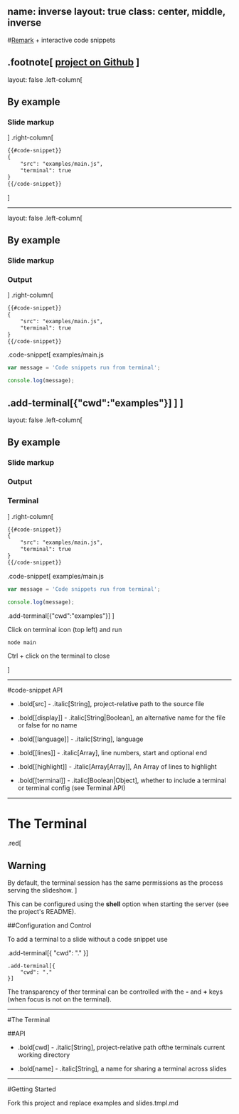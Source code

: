 name: inverse
layout: true
class: center, middle, inverse
---
#[Remark](https://github.com/gnab/remark.git) + interactive code snippets

.footnote[
	[project on Github](https://github.com/PeterHancock/remark-code-snippets.git)
]
---

layout: false
.left-column[
  ##  By example
  ### Slide markup
]
.right-column[

```xml
{{#code-snippet}}
{
	"src": "examples/main.js",
	"terminal": true
}
{{/code-snippet}}

```
]

---
layout: false
.left-column[
  ##  By example
  ### Slide markup
  ### Output
]
.right-column[

```xml
{{#code-snippet}}
{
	"src": "examples/main.js",
	"terminal": true
}
{{/code-snippet}}
```

.code-snippet[
examples/main.js 

```javascript
var message = 'Code snippets run from terminal';

console.log(message);
```

.add-terminal[{"cwd":"examples"}]
]
]
---
layout: false
.left-column[
  ##  By example
  ### Slide markup
  ### Output
  ### Terminal
]
.right-column[

```xml
{{#code-snippet}}
{
    "src": "examples/main.js",
    "terminal": true
}
{{/code-snippet}}
```

.code-snippet[
examples/main.js 

```javascript
var message = 'Code snippets run from terminal';

console.log(message);
```

.add-terminal[{"cwd":"examples"}]
]

Click on terminal icon (top left) and run

```bash
node main
```

Ctrl + click on the terminal to close

]


---
#code-snippet API

- .bold[src] - .italic[String], project-relative path to the source file

- .bold[[display]] - .italic[String|Boolean], an alternative name for the file or false for no name

- .bold[[language]] - .italic[String], language

- .bold[[lines]] - .italic[Array], line numbers, start and optional end

- .bold[[highlight]] - .italic[Array[Array]], An Array of lines to highlight

- .bold[[terminal]] - .italic[Boolean|Object], whether to include a terminal or terminal config (see Terminal API)

---
# The Terminal
.red[
## Warning
By default, the terminal session has the same permissions as the process serving the slideshow.
]

This can be configured using the **shell** option when starting the server (see the project's README).

##Configuration and Control


To add a terminal to a slide without a code snippet use

.add-terminal[{
	"cwd": "."
}]

```
.add-terminal[{
	"cwd": "."
}]
```

The transparency of ther terminal can be controlled with the **-** and **+** keys (when focus is not on the terminal).

---
#The Terminal

##API
- .bold[cwd] - .italic[String], project-relative path ofthe terminals current working directory

- .bold[name] - .italic[String], a name for sharing a terminal across slides

---
#Getting Started

Fork this project and replace examples and slides.tmpl.md
